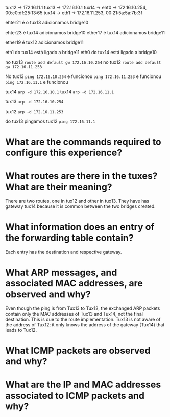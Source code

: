 tux12 -> 172.16.11.1
tux13 -> 172.16.10.1
tux14 -> eht0 -> 172.16.10.254, 00:c0:df:25:13:65 
tux14 -> eth1 -> 172.16.11.253, 00:21:5a:5a:7b:3f

ehter21 é o tux13 adicionamos bridge10

ehter23 é tux14 adicionamos bridge10
ether17 é tux14 adicionamos bridge11

ether19 é tux12 adicionamos bridge11

eth1 do tux14 está ligado a bridge11
eth0 do tux14 está ligado a bridge10

no tux13 `route add default gw 172.16.10.254`
no tux12 `route add default gw 172.16.11.253`


No tux13
`ping 172.16.10.254` e funcionou
`ping 172.16.11.253` e funcionou
`ping 172.16.11.1` e funcionou


tux14 `arp -d 172.16.10.1`
tux14 `arp -d 172.16.11.1`

tux13 `arp -d 172.16.10.254`

tux12 `arp -d 172.16.11.253`


do tux13 pingamos tux12 `ping 172.16.11.1`


# What are the commands required to configure this experience?

# What routes are there in the tuxes? What are their meaning?
There are two routes, one in tux12 and other in tux13. They have has gateway tux14 because it is common between the two bridges created.

# What information does an entry of the forwarding table contain?
Each entry has the destination and respective gateway.

# What ARP messages, and associated MAC addresses, are observed and why?
Even though the ping is from Tux13 to Tux12, the exchanged ARP packets contain only the MAC addresses of Tux13 and Tux14, not the final destination. This is due to the route implementation. Tux13 is not aware of the address of Tux12; it only knows the address of the gateway (Tux14) that leads to Tux12.

# What ICMP packets are observed and why?

# What are the IP and MAC addresses associated to ICMP packets and why? 